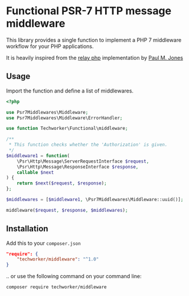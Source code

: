 Functional PSR-7 HTTP message middleware
===

This library provides a single function to implement a PHP 7 middleware workflow 
for your PHP applications.

It is heavily inspired from the [relay php](https://http://relayphp.com/) 
implementation by [Paul M. Jones](https://github.com/pmjones) 

## Usage

Import the function and define a list of middlewares.

```php
<?php

use Psr7Middlewares\Middleware;
use Psr7Middlewares\Middleware\ErrorHandler;

use function Techworker\Functional\middleware;

/**
 * This function checks whether the 'Authorization' is given.
 */
$middleware1 = function(
    \Psr\Http\Message\ServerRequestInterface $request,
    \Psr\Http\Message\ResponseInterface $response,
    callable $next
) {
    return $next($request, $response);
};

$middlewares = [$middleware1, \Psr7Middlewares\Middleware::uuid()];

middleware($request, $response, $middlewares);

```

## Installation

Add this to your `composer.json`

```json
"require": {
	"techworker/middleware": "^1.0"
}
```

.. or use the following command on your command line:

`composer require techworker/middleware`

